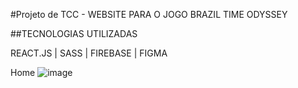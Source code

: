 #Projeto de TCC - WEBSITE PARA O JOGO BRAZIL TIME ODYSSEY  

##TECNOLOGIAS UTILIZADAS  

REACT.JS | SASS | FIREBASE | FIGMA 


Home
![image](https://github.com/Kienner/TCC/assets/101514929/aa6a78de-3cd2-43da-8b62-4bd16dec24c1)




